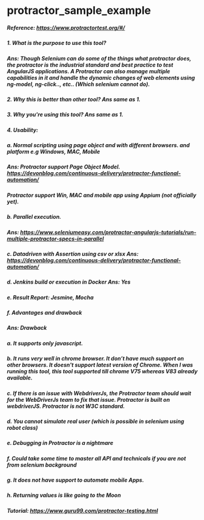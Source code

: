 # protractor_sample_example
##### Reference: https://www.protractortest.org/#/

##### 1.	What is the purpose to use  this tool?
##### Ans: Though Selenium can do some of the things what protractor does, the protractor is the industrial standard and best practice to test AngularJS applications. A Protractor can also manage multiple capabilities in it and handle the dynamic changes of web elements using ng-model, ng-click.., etc.. (Which selenium cannot do).
##### 2.	Why this is better than other tool? Ans same as 1.
##### 3.	Why you're using this tool? Ans same as 1.
##### 4. Usability:
##### a. Normal scripting using page object and with different browsers. and platform e.g Windows, MAC, Mobile 
##### Ans: Protractor support Page Object Model. https://devonblog.com/continuous-delivery/protractor-functional-automation/
##### Protractor support Win, MAC and mobile app using Appium (not officially yet).
##### b. Parallel execution.
##### Ans: https://www.seleniumeasy.com/protractor-angularjs-tutorials/run-multiple-protractor-specs-in-parallel
##### c. Datadriven with Assertion using csv or xlsx Ans: https://devonblog.com/continuous-delivery/protractor-functional-automation/
##### d. Jenkins build or execution in Docker  Ans: Yes
##### e. Result Report: Jesmine, Mocha
##### f. Advantages and drawback
##### Ans: Drawback
##### a.	It supports only javascript.
##### b.	It runs very well in chrome browser. It don’t have much support on other browsers. It doesn't support latest version of Chrome. When I was running this tool, this tool supported till chrome V75 whereas V83 already available.
##### c.	If there is an issue with WebdriverJs, the Protractor team should wait for the WebDriverJs team to fix that issue. Protractor is built on webdriverJS. Protractor is not W3C standard.
##### d.	You cannot simulate real user (which is possible in selenium using robot class)
##### e.	Debugging in Protractor is a nightmare
##### f.	Could take some time to master all API and technicals if you are not from selenium background
##### g.	It does not have support to automate mobile Apps.
##### h.	Returning values is like going to the Moon
##### Tutorial: https://www.guru99.com/protractor-testing.html

